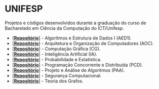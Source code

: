 # UNIFESP

Projetos e códigos desenvolvidos durante a graduação do curso de Bacharelado em Ciência da Computação do ICT/Unifesp.

- [[**Repositório**](/AED1)] - Algoritmos e Estrutura de Dados I (AED1).
- [[**Repositório**](/Arquitetura-Organizacao-Computadores)] - Arquitetura e Organização de Computadores (AOC).
- [[**Repositório**](/Computacao-Grafica)] - Computação Gráfica (CG).
- [[**Repositório**](/Inteligencia-Artificial)] - Inteligência Artificial (IA).
- [[**Repositório**](/Probabilidade-Estatística)] - Probabilidade e Estatística.
- [[**Repositório**](/Programacao-Concorrente-Distribuida)] - Programação Concorrente e Distribuída (PCD).
- [[**Repositório**](/Projeto-Analise-Algoritmos)] - Projeto e Análise de Algoritmos (PAA).
- [[**Repositório**](/Seguranca-Computacional)] - Segurança Computacional.
- [[**Repositório**](/Teoria-dos-Grafos)] - Teoria dos Grafos.
